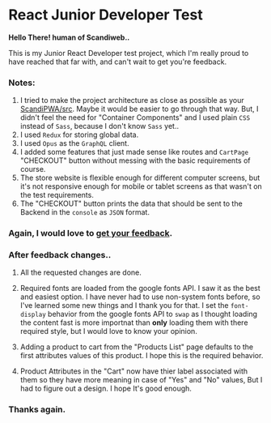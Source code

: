 # React Junior Developer Test

**Hello There! human of Scandiweb..**

This is my Junior React Developer test project, which I'm really proud to have reached that far with, and can't wait to get you're feedback.

### Notes:

1. I tried to make the project architecture as close as possible as your [ScandiPWA/src](https://github.com/scandipwa/scandipwa/tree/master/packages/scandipwa/src). Maybe it would be easier to go through that way. But, I didn't feel the need for "Container Components" and I used plain `CSS` instead of `Sass`, because I don't know `Sass` yet..
2. I used `Redux` for storing global data.
3. I used `Opus` as the `GraphQL` client.
4. I added some features that just made sense like routes and `CartPage` "CHECKOUT" button without messing with the basic requirements of course.
5. The store website is flexible enough for different computer screens, but it's not responsive enough for mobile or tablet screens as that wasn't on the test requirements.
6. The "CHECKOUT" button prints the data that should be sent to the Backend in the `console` as `JSON` format.

### Again, I would love to [get your feedback](https://www.youtube.com/watch?v=MEOuV41-a1s).

### After feedback changes..

1. All the requested changes are done.

2. Required fonts are loaded from the google fonts API. I saw it as the best and easiest option. I have never had to use non-system fonts before, so I've learned some new things and I thank you for that. I set the `font-display` behavior from the google fonts API to `swap` as I thought loading the content fast is more importnat than **only** loading them with there required style, but I would love to know your opinion.

3. Adding a product to cart from the "Products List" page defaults to the first attributes values of this product. I hope this is the required behavior.

4. Product Attributes in the "Cart" now have thier label associated with them so they have more meaning in case of "Yes" and "No" values, But I had to figure out a design. I hope It's good enough.

### Thanks again.
